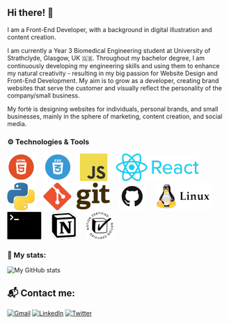 ## Hi there! 👋

I am a Front-End Developer, with a background in digital illustration and content creation.

I am currently a Year 3 Biomedical Engineering student at University of Strathclyde, Glasgow, UK 🇬🇧. Throughout my bachelor degree, I am continuously developing my engineering skills and using them to enhance my natural creativity - resulting in my big passion for Website Design and Front-End Development. My aim is to grow as a developer, creating brand websites that serve the customer and visually reflect the personality of the company/small business.

My fortè is designing websites for individuals, personal brands, and small businesses, mainly in the sphere of marketing, content creation, and social media.

### ⚙️ Technologies & Tools
![HTML5](html.png)&nbsp;&nbsp;&nbsp;&nbsp; ![CSS3](css.png)&nbsp;&nbsp;&nbsp;&nbsp; ![Vanilla JS](js.png)&nbsp;&nbsp;&nbsp;&nbsp; ![React JS](react_JS.png)&nbsp;&nbsp;&nbsp;&nbsp; ![Python](python.png)&nbsp;&nbsp;&nbsp;&nbsp; ![Git](git.png)&nbsp;&nbsp;&nbsp;&nbsp; ![GitHub](github.png)&nbsp;&nbsp;&nbsp;&nbsp; ![Linux](linux.png)&nbsp;&nbsp;&nbsp;&nbsp; ![Terminal](terminal.png)&nbsp;&nbsp;&nbsp;&nbsp; ![Notion](notion.png)&nbsp;&nbsp;&nbsp;&nbsp; ![Notion Certified](notionCertified.png)&nbsp;&nbsp;&nbsp;&nbsp;


### 🧬 My stats:
![My GitHub stats](https://github-readme-stats.vercel.app/api?username=yassenshopov&theme=tokyonight&show_icons=true)


## 📬️ Contact me:

[![Gmail](https://img.shields.io/badge/Gmail-D14836?style=for-the-badge&logo=gmail&logoColor=white)](mailto:yassenshopov00@gmail.com)
[![LinkedIn](https://img.shields.io/badge/LinkedIn-0077B5?style=for-the-badge&logo=linkedin&logoColor=white)](https://linkedin.com/in/yassenshopov)
[![Twitter](https://img.shields.io/badge/Twitter-1DA1F2?style=for-the-badge&logo=twitter&logoColor=white)](https://twitter.com/yassenshopov)

<!--
**yassenshopov/yassenshopov** is a ✨ _special_ ✨ repository because its `README.md` (this file) appears on your GitHub profile.

Here are some ideas to get you started:

- 🔭 I’m currently working on ...
- 🌱 I’m currently learning ...
- 👯 I’m looking to collaborate on ...
- 🤔 I’m looking for help with ...
- 💬 Ask me about ...
- 📫 How to reach me: ...
- 😄 Pronouns: ...
- ⚡ Fun fact: ...
-->
